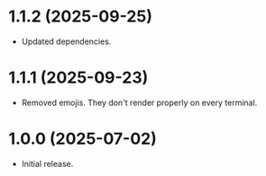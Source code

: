 # 1.1.2 (2025-09-25)
- Updated dependencies.

# 1.1.1 (2025-09-23)
- Removed emojis. They don't render properly on every terminal.

# 1.0.0 (2025-07-02)
- Initial release.